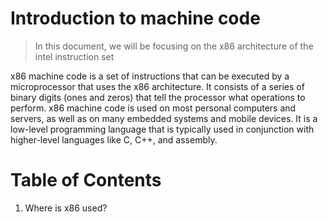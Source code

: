 # Introduction to machine code
> In this document, we will be focusing on the x86 architecture of the intel instruction set

x86 machine code is a set of instructions that can be executed by a microprocessor that uses the x86 architecture. It consists of a series of binary digits (ones and zeros) that tell the processor what operations to perform. x86 machine code is used on most personal computers and servers, as well as on many embedded systems and mobile devices. It is a low-level programming language that is typically used in conjunction with higher-level languages like C, C++, and assembly.

# Table of Contents
1. Where is x86 used?
